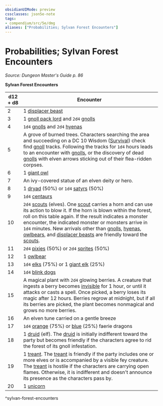 ```yaml
---
obsidianUIMode: preview
cssclasses: json5e-note
tags:
- compendium/src/5e/dmg
aliases: ["Probabilities; Sylvan Forest Encounters"]
---
```

# Probabilities; Sylvan Forest Encounters
*Source: Dungeon Master's Guide p. 86* 

**Sylvan Forest Encounters**

| d12 + d8 | Encounter |
|----------|-----------|
| 2 | 1 [displacer beast](displacer-beast.md) |
| 3 | 1 [gnoll pack lord](gnoll-pack-lord.md) and `2d4` [gnolls](gnoll.md) |
| 4 | `1d4` [gnolls](gnoll.md) and `2d4` [hyenas](hyena.md) |
| 5 | A grove of burned trees. Characters searching the area and succeeding on a DC 10 Wisdom ([Survival](rules/skills.md#Survival)) check find [gnoll](gnoll.md) tracks. Following the tracks for `1d4` hours leads to an encounter with [gnolls](gnoll.md), or the discovery of dead [gnolls](gnoll.md) with elven arrows sticking out of their flea-ridden corpses. |
| 6 | 1 [giant owl](giant-owl.md) |
| 7 | An ivy-covered statue of an elven deity or hero. |
| 8 | 1 [dryad](dryad.md) (50%) or `1d4` [satyrs](satyr.md) (50%) |
| 9 | `1d4` [centaurs](centaur.md) |
| 10 | `2d4` [scouts](scout.md) (elves). One [scout](scout.md) carries a horn and can use its action to blow it. If the horn is blown within the forest, roll on this table again. If the result indicates a monster encounter, the indicated monster or monsters arrive in `1d4` minutes. New arrivals other than [gnolls](gnoll.md), [hyenas](hyena.md), [owlbears](owlbear.md), and [displacer beasts](displacer-beast.md) are friendly toward the [scouts](scout.md). |
| 11 | `2d4` [pixies](pixie.md) (50%) or `2d4` [sprites](sprite.md) (50%) |
| 12 | 1 [owlbear](owlbear.md) |
| 13 | `1d4` [elks](elk.md) (75%) or 1 [giant elk](giant-elk.md) (25%) |
| 14 | `1d4` [blink dogs](blink-dog.md) |
| 15 | A magical plant with `2d4` glowing berries. A creature that ingests a berry becomes [invisible](rules/conditions.md#invisible) for 1 hour, or until it attacks or casts a spell. Once picked, a berry loses its magic after 12 hours. Berries regrow at midnight, but if all its berries are picked, the plant becomes nonmagical and grows no more berries. |
| 16 | An elven tune carried on a gentle breeze |
| 17 | `1d4` [orange](faerie-dragon-orange.md) (75%) or [blue](faerie-dragon-blue.md) (25%) faerie dragons |
| 18 | 1 [druid](2.%20Mechanics/compendium/bestiary/humanoid/druid.md) (elf). The [druid](2.%20Mechanics/compendium/bestiary/humanoid/druid.md) is initially indifferent toward the party but becomes friendly if the characters agree to rid the forest of its gnoll infestation. |
| 19 | 1 [treant](treant.md). The [treant](treant.md) is friendly if the party includes one or more elves or is accompanied by a visible fey creature. The [treant](treant.md) is hostile if the characters are carrying open flames. Otherwise, it is indifferent and doesn't announce its presence as the characters pass by. |
| 20 | 1 [unicorn](2.%20Mechanics/compendium/bestiary/celestial/unicorn.md) |
^sylvan-forest-encounters
